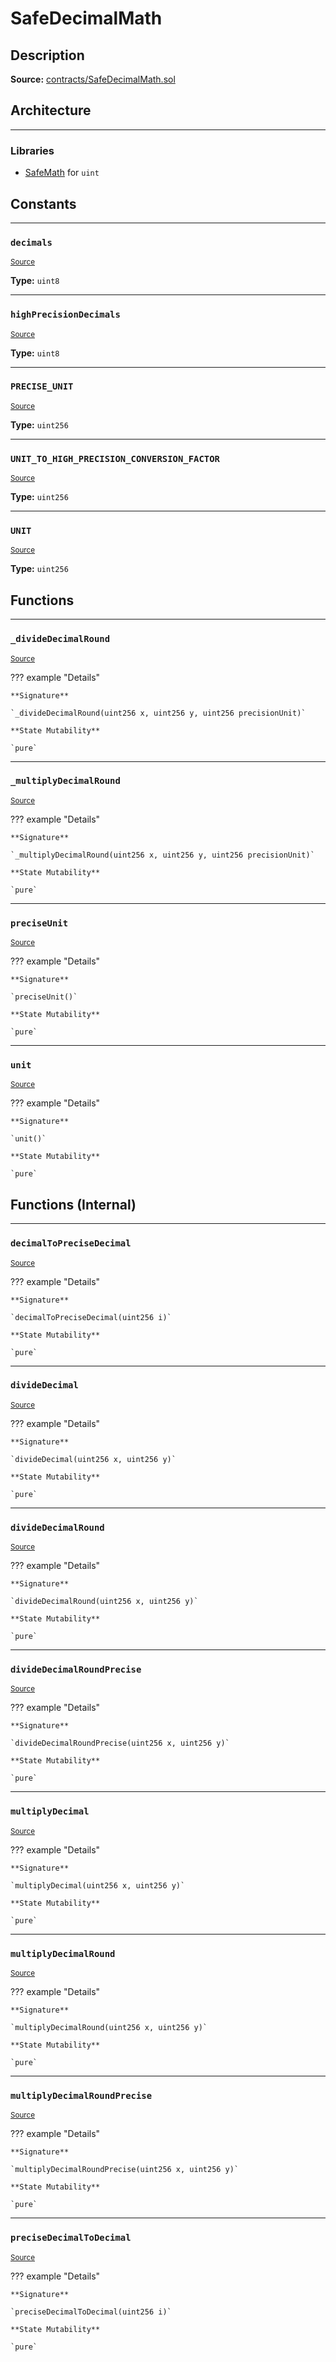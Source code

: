 # SafeDecimalMath

## Description


**Source:** [contracts/SafeDecimalMath.sol](https://github.com/Synthetixio/synthetix/tree/develop/contracts/SafeDecimalMath.sol)

## Architecture


---
### Libraries

- [SafeMath](/libraries/SafeMath) for `uint`
## Constants


---
### `decimals`

<sub>[Source](https://github.com/Synthetixio/synthetix/tree/develop/contracts/SafeDecimalMath.sol#L12)</sub>

**Type:** `uint8`


---
### `highPrecisionDecimals`

<sub>[Source](https://github.com/Synthetixio/synthetix/tree/develop/contracts/SafeDecimalMath.sol#L13)</sub>

**Type:** `uint8`


---
### `PRECISE_UNIT`

<sub>[Source](https://github.com/Synthetixio/synthetix/tree/develop/contracts/SafeDecimalMath.sol#L19)</sub>

**Type:** `uint256`


---
### `UNIT_TO_HIGH_PRECISION_CONVERSION_FACTOR`

<sub>[Source](https://github.com/Synthetixio/synthetix/tree/develop/contracts/SafeDecimalMath.sol#L20)</sub>

**Type:** `uint256`


---
### `UNIT`

<sub>[Source](https://github.com/Synthetixio/synthetix/tree/develop/contracts/SafeDecimalMath.sol#L16)</sub>

**Type:** `uint256`

## Functions


---
### `_divideDecimalRound`

<sub>[Source](https://github.com/Synthetixio/synthetix/tree/develop/contracts/SafeDecimalMath.sol#L131)</sub>

??? example "Details"

    **Signature**

    `_divideDecimalRound(uint256 x, uint256 y, uint256 precisionUnit)`

    **State Mutability**

    `pure`


---
### `_multiplyDecimalRound`

<sub>[Source](https://github.com/Synthetixio/synthetix/tree/develop/contracts/SafeDecimalMath.sol#L62)</sub>

??? example "Details"

    **Signature**

    `_multiplyDecimalRound(uint256 x, uint256 y, uint256 precisionUnit)`

    **State Mutability**

    `pure`


---
### `preciseUnit`

<sub>[Source](https://github.com/Synthetixio/synthetix/tree/develop/contracts/SafeDecimalMath.sol#L32)</sub>

??? example "Details"

    **Signature**

    `preciseUnit()`

    **State Mutability**

    `pure`


---
### `unit`

<sub>[Source](https://github.com/Synthetixio/synthetix/tree/develop/contracts/SafeDecimalMath.sol#L25)</sub>

??? example "Details"

    **Signature**

    `unit()`

    **State Mutability**

    `pure`

## Functions (Internal)


---
### `decimalToPreciseDecimal`

<sub>[Source](https://github.com/Synthetixio/synthetix/tree/develop/contracts/SafeDecimalMath.sol#L172)</sub>

??? example "Details"

    **Signature**

    `decimalToPreciseDecimal(uint256 i)`

    **State Mutability**

    `pure`


---
### `divideDecimal`

<sub>[Source](https://github.com/Synthetixio/synthetix/tree/develop/contracts/SafeDecimalMath.sol#L118)</sub>

??? example "Details"

    **Signature**

    `divideDecimal(uint256 x, uint256 y)`

    **State Mutability**

    `pure`


---
### `divideDecimalRound`

<sub>[Source](https://github.com/Synthetixio/synthetix/tree/develop/contracts/SafeDecimalMath.sol#L153)</sub>

??? example "Details"

    **Signature**

    `divideDecimalRound(uint256 x, uint256 y)`

    **State Mutability**

    `pure`


---
### `divideDecimalRoundPrecise`

<sub>[Source](https://github.com/Synthetixio/synthetix/tree/develop/contracts/SafeDecimalMath.sol#L165)</sub>

??? example "Details"

    **Signature**

    `divideDecimalRoundPrecise(uint256 x, uint256 y)`

    **State Mutability**

    `pure`


---
### `multiplyDecimal`

<sub>[Source](https://github.com/Synthetixio/synthetix/tree/develop/contracts/SafeDecimalMath.sol#L45)</sub>

??? example "Details"

    **Signature**

    `multiplyDecimal(uint256 x, uint256 y)`

    **State Mutability**

    `pure`


---
### `multiplyDecimalRound`

<sub>[Source](https://github.com/Synthetixio/synthetix/tree/develop/contracts/SafeDecimalMath.sol#L105)</sub>

??? example "Details"

    **Signature**

    `multiplyDecimalRound(uint256 x, uint256 y)`

    **State Mutability**

    `pure`


---
### `multiplyDecimalRoundPrecise`

<sub>[Source](https://github.com/Synthetixio/synthetix/tree/develop/contracts/SafeDecimalMath.sol#L89)</sub>

??? example "Details"

    **Signature**

    `multiplyDecimalRoundPrecise(uint256 x, uint256 y)`

    **State Mutability**

    `pure`


---
### `preciseDecimalToDecimal`

<sub>[Source](https://github.com/Synthetixio/synthetix/tree/develop/contracts/SafeDecimalMath.sol#L179)</sub>

??? example "Details"

    **Signature**

    `preciseDecimalToDecimal(uint256 i)`

    **State Mutability**

    `pure`

